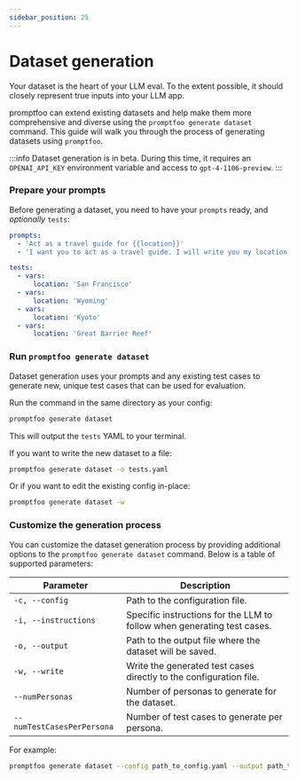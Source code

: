 ```yaml
---
sidebar_position: 25
---
```


# Dataset generation

Your dataset is the heart of your LLM eval. To the extent possible, it should closely represent true inputs into your LLM app.

promptfoo can extend existing datasets and help make them more comprehensive and diverse using the `promptfoo generate dataset` command. This guide will walk you through the process of generating datasets using `promptfoo`.

:::info
Dataset generation is in beta. During this time, it requires an `OPENAI_API_KEY` environment variable and access to `gpt-4-1106-preview`.
:::

### Prepare your prompts

Before generating a dataset, you need to have your `prompts` ready, and _optionally_ `tests`:

```yaml
prompts:
  - 'Act as a travel guide for {{location}}'
  - 'I want you to act as a travel guide. I will write you my location and you will suggest a place to visit near my location. In some cases, I will also give you the type of places I will visit. You will also suggest me places of similar type that are close to my first location. My current location is {{location}}'

tests:
  - vars:
      location: 'San Francisco'
  - vars:
      location: 'Wyoming'
  - vars:
      location: 'Kyoto'
  - vars:
      location: 'Great Barrier Reef'
```

### Run `promptfoo generate dataset`

Dataset generation uses your prompts and any existing test cases to generate new, unique test cases that can be used for evaluation.

Run the command in the same directory as your config:

```sh
promptfoo generate dataset
```

This will output the `tests` YAML to your terminal.

If you want to write the new dataset to a file:

```sh
promptfoo generate dataset -o tests.yaml
```

Or if you want to edit the existing config in-place:

```sh
promptfoo generate dataset -w
```

### Customize the generation process

You can customize the dataset generation process by providing additional options to the `promptfoo generate dataset` command. Below is a table of supported parameters:

| Parameter                  | Description                                                             |
| -------------------------- | ----------------------------------------------------------------------- |
| `-c, --config`             | Path to the configuration file.                                         |
| `-i, --instructions`       | Specific instructions for the LLM to follow when generating test cases. |
| `-o, --output`             | Path to the output file where the dataset will be saved.                |
| `-w, --write`              | Write the generated test cases directly to the configuration file.      |
| `--numPersonas`            | Number of personas to generate for the dataset.                         |
| `--numTestCasesPerPersona` | Number of test cases to generate per persona.                           |

For example:

```sh
promptfoo generate dataset --config path_to_config.yaml --output path_to_output.yaml --instructions "Consider edge cases related to international travel"
```
